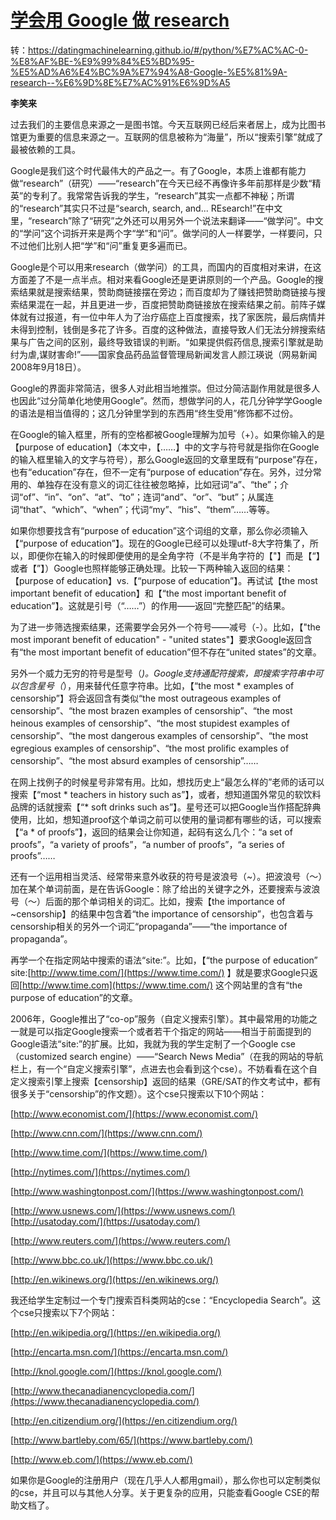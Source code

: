 # [学会用 Google 做 research](https://datingmachinelearning.github.io/#/python/第-0-课-附录-学会用-Google-做-research--李笑来?id=学会用-google-做-research)

转：https://datingmachinelearning.github.io/#/python/%E7%AC%AC-0-%E8%AF%BE-%E9%99%84%E5%BD%95-%E5%AD%A6%E4%BC%9A%E7%94%A8-Google-%E5%81%9A-research--%E6%9D%8E%E7%AC%91%E6%9D%A5

**李笑来**

过去我们的主要信息来源之一是图书馆。今天互联网已经后来者居上，成为比图书馆更为重要的信息来源之一。互联网的信息被称为“海量”，所以“搜索引擎”就成了最被依赖的工具。

Google是我们这个时代最伟大的产品之一。有了Google，本质上谁都有能力做“research”（研究）——“research”在今天已经不再像许多年前那样是少数“精英”的专利了。我常常告诉我的学生，“research”其实一点都不神秘；所谓的“research”其实只不过是“search, search, and... REsearch!”在中文里，“research”除了“研究”之外还可以用另外一个说法来翻译——“做学问”。中文的“学问”这个词拆开来是两个字“学”和“问”。做学问的人一样要学，一样要问，只不过他们比别人把“学”和“问”重复更多遍而已。

Google是个可以用来research（做学问）的工具，而国内的百度相对来讲，在这方面差了不是一点半点。相对来看Google还是更讲原则的一个产品。Google的搜索结果就是搜索结果，赞助商链接摆在旁边；而百度却为了赚钱把赞助商链接与搜索结果混在一起，并且更进一步，百度把赞助商链接放在搜索结果之前。前阵子媒体就有过报道，有一位中年人为了治疗癌症上百度搜索，找了家医院，最后病情并未得到控制，钱倒是多花了许多。百度的这种做法，直接导致人们无法分辨搜索结果与广告之间的区别，最终导致错误的判断。“如果提供假药信息,搜索引擎就是助纣为虐,谋财害命!”——国家食品药品监督管理局新闻发言人颜江瑛说（网易新闻2008年9月18日）。

Google的界面非常简洁，很多人对此相当地推崇。但过分简洁副作用就是很多人也因此“过分简单化地使用Google”。然而，想做学问的人，花几分钟学学Google的语法是相当值得的；这几分钟里学到的东西用“终生受用”修饰都不过份。

在Google的输入框里，所有的空格都被Google理解为加号（+）。如果你输入的是【purpose of education】（本文中，【……】中的文字与符号就是指你在Google的输入框里输入的文字与符号），那么Google返回的文章里既有“purpose”存在，也有“education”存在，但不一定有“purpose of education”存在。另外，过分常用的、单独存在没有意义的词汇往往被忽略掉，比如冠词“a”、“the”；介词“of”、“in”、“on”、“at”、“to”；连词“and”、“or”、“but”；从属连词“that”、“which”、“when”；代词“my”、“his”、“them”……等等。

如果你想要找含有“purpose of education”这个词组的文章，那么你必须输入【“purpose of education”】。现在的Google已经可以处理utf-8大字符集了，所以，即便你在输入的时候即便使用的是全角字符（不是半角字符的【"】而是【“】或者【”】）Google也照样能够正确处理。比较一下两种输入返回的结果：【purpose of education】vs.【“purpose of education”】。再试试【the most important benefit of education】和【“the most important benefit of education”】。这就是引号（“……”）的作用——返回“完整匹配”的结果。

为了进一步筛选搜索结果，还需要学会另外一个符号——减号（-）。比如，【"the most imporant benefit of education" - "united states"】要求Google返回含有“the most important benefit of education”但不存在“united states”的文章。

另外一个威力无穷的符号是型号（*)。Google支持通配符搜索，即搜索字符串中可以包含星号（*），用来替代任意字符串。比如，【“the most * examples of censorship”】将会返回含有类似“the most outrageous examples of censorship”、“the most brazen examples of censorship”、“the most heinous examples of censorship”、“the most stupidest examples of censorship”、“the most dangerous examples of censorship”、“the most egregious examples of censorship”、“the most prolific examples of censorship”、“the most absurd examples of censorship”……

在网上找例子的时候星号非常有用。比如，想找历史上“最怎么样的”老师的话可以搜索【“most * teachers in history such as”】，或者，想知道国外常见的软饮料品牌的话就搜索【“* soft drinks such as”】。星号还可以把Google当作搭配辞典使用，比如，想知道proof这个单词之前可以使用的量词都有哪些的话，可以搜索【“a * of proofs”】，返回的结果会让你知道，起码有这么几个：“a set of proofs”，“a variety of proofs”，“a number of proofs”，“a series of proofs”……

还有一个运用相当灵活、经常带来意外收获的符号是波浪号（~）。把波浪号（～）加在某个单词前面，是在告诉Google：除了给出的关键字之外，还要搜索与波浪号（～）后面的那个单词相关的词汇。比如，搜索【the importance of ~censorship】的结果中包含着“the importance of censorship”，也包含着与censorship相关的另外一个词汇“propaganda”——“the importance of propaganda”。

再学一个在指定网站中搜索的语法“site:”。比如，【“the purpose of education” site:[http://www.time.com/](https://www.time.com/) 】就是要求Google只返回[http://www.time.com](https://www.time.com/) 这个网站里的含有“the purpose of education”的文章。

2006年，Google推出了“co-op”服务（自定义搜索引擎）。其中最常用的功能之一就是可以指定Google搜索一个或者若干个指定的网站——相当于前面提到的Google语法“site:”的扩展。比如，我就为我的学生定制了一个Google cse（customized search engine）——“Search News Media”（在我的网站的导航栏上，有一个“自定义搜索引擎”，点进去也会看到这个cse）。不妨看看在这个自定义搜索引擎上搜索【censorship】返回的结果（GRE/SAT的作文考试中，都有很多关于“censorship”的作文题）。这个cse只搜索以下10个网站：

[http://www.economist.com/](https://www.economist.com/)

[http://www.cnn.com/](https://www.cnn.com/)

[http://www.time.com/](https://www.time.com/)

[http://nytimes.com/](https://nytimes.com/)

[http://www.washingtonpost.com/](https://www.washingtonpost.com/)

[http://www.usnews.com/](https://www.usnews.com/) [http://usatoday.com/](https://usatoday.com/)

[http://www.reuters.com/](https://www.reuters.com/)

[http://www.bbc.co.uk/](https://www.bbc.co.uk/)

[http://en.wikinews.org/](https://en.wikinews.org/)

我还给学生定制过一个专门搜索百科类网站的cse：“Encyclopedia Search”。这个cse只搜索以下7个网站：

[http://en.wikipedia.org/](https://en.wikipedia.org/)

[http://encarta.msn.com/](https://encarta.msn.com/)

[http://knol.google.com/](https://knol.google.com/)

[http://www.thecanadianencyclopedia.com/](https://www.thecanadianencyclopedia.com/)

[http://en.citizendium.org/](https://en.citizendium.org/)

[http://www.bartleby.com/65/](https://www.bartleby.com/)

[http://www.eb.com/](https://www.eb.com/)

如果你是Google的注册用户（现在几乎人人都用gmail），那么你也可以定制类似的cse，并且可以与其他人分享。关于更复杂的应用，只能查看Google CSE的帮助文档了。





